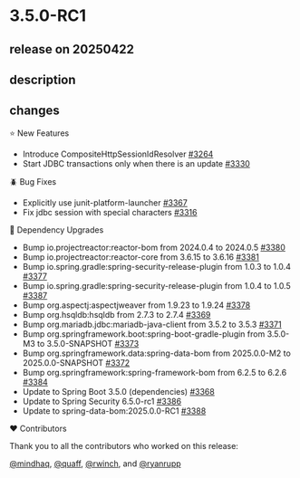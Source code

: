 # 3.5.0-RC1

## release on 20250422

## description

## changes

⭐ New Features

* Introduce CompositeHttpSessionIdResolver <a href="https://github.com/spring-projects/spring-session/pull/3264" data-hovercard-type="pull_request" data-hovercard-url="/spring-projects/spring-session/pull/3264/hovercard">#3264</a>
* Start JDBC transactions only when there is an update <a href="https://github.com/spring-projects/spring-session/pull/3330" data-hovercard-type="pull_request" data-hovercard-url="/spring-projects/spring-session/pull/3330/hovercard">#3330</a>

🪲 Bug Fixes

* Explicitly use junit-platform-launcher <a href="https://github.com/spring-projects/spring-session/issues/3367" data-hovercard-type="issue" data-hovercard-url="/spring-projects/spring-session/issues/3367/hovercard">#3367</a>
* Fix jdbc session with special characters <a href="https://github.com/spring-projects/spring-session/pull/3316" data-hovercard-type="pull_request" data-hovercard-url="/spring-projects/spring-session/pull/3316/hovercard">#3316</a>

🔨 Dependency Upgrades

* Bump io.projectreactor:reactor-bom from 2024.0.4 to 2024.0.5 <a href="https://github.com/spring-projects/spring-session/pull/3380" data-hovercard-type="pull_request" data-hovercard-url="/spring-projects/spring-session/pull/3380/hovercard">#3380</a>
* Bump io.projectreactor:reactor-core from 3.6.15 to 3.6.16 <a href="https://github.com/spring-projects/spring-session/pull/3381" data-hovercard-type="pull_request" data-hovercard-url="/spring-projects/spring-session/pull/3381/hovercard">#3381</a>
* Bump io.spring.gradle:spring-security-release-plugin from 1.0.3 to 1.0.4 <a href="https://github.com/spring-projects/spring-session/pull/3377" data-hovercard-type="pull_request" data-hovercard-url="/spring-projects/spring-session/pull/3377/hovercard">#3377</a>
* Bump io.spring.gradle:spring-security-release-plugin from 1.0.4 to 1.0.5 <a href="https://github.com/spring-projects/spring-session/pull/3387" data-hovercard-type="pull_request" data-hovercard-url="/spring-projects/spring-session/pull/3387/hovercard">#3387</a>
* Bump org.aspectj:aspectjweaver from 1.9.23 to 1.9.24 <a href="https://github.com/spring-projects/spring-session/pull/3378" data-hovercard-type="pull_request" data-hovercard-url="/spring-projects/spring-session/pull/3378/hovercard">#3378</a>
* Bump org.hsqldb:hsqldb from 2.7.3 to 2.7.4 <a href="https://github.com/spring-projects/spring-session/pull/3369" data-hovercard-type="pull_request" data-hovercard-url="/spring-projects/spring-session/pull/3369/hovercard">#3369</a>
* Bump org.mariadb.jdbc:mariadb-java-client from 3.5.2 to 3.5.3 <a href="https://github.com/spring-projects/spring-session/pull/3371" data-hovercard-type="pull_request" data-hovercard-url="/spring-projects/spring-session/pull/3371/hovercard">#3371</a>
* Bump org.springframework.boot:spring-boot-gradle-plugin from 3.5.0-M3 to 3.5.0-SNAPSHOT <a href="https://github.com/spring-projects/spring-session/pull/3373" data-hovercard-type="pull_request" data-hovercard-url="/spring-projects/spring-session/pull/3373/hovercard">#3373</a>
* Bump org.springframework.data:spring-data-bom from 2025.0.0-M2 to 2025.0.0-SNAPSHOT <a href="https://github.com/spring-projects/spring-session/pull/3372" data-hovercard-type="pull_request" data-hovercard-url="/spring-projects/spring-session/pull/3372/hovercard">#3372</a>
* Bump org.springframework:spring-framework-bom from 6.2.5 to 6.2.6 <a href="https://github.com/spring-projects/spring-session/pull/3384" data-hovercard-type="pull_request" data-hovercard-url="/spring-projects/spring-session/pull/3384/hovercard">#3384</a>
* Update to Spring Boot 3.5.0 (dependencies) <a href="https://github.com/spring-projects/spring-session/issues/3368" data-hovercard-type="issue" data-hovercard-url="/spring-projects/spring-session/issues/3368/hovercard">#3368</a>
* Update to Spring Security 6.5.0-rc1 <a href="https://github.com/spring-projects/spring-session/pull/3386" data-hovercard-type="pull_request" data-hovercard-url="/spring-projects/spring-session/pull/3386/hovercard">#3386</a>
* Update to spring-data-bom:2025.0.0-RC1 <a href="https://github.com/spring-projects/spring-session/pull/3388" data-hovercard-type="pull_request" data-hovercard-url="/spring-projects/spring-session/pull/3388/hovercard">#3388</a>

❤️ Contributors

Thank you to all the contributors who worked on this release:

<a class="user-mention notranslate" data-hovercard-type="user" data-hovercard-url="/users/mindhaq/hovercard" data-octo-click="hovercard-link-click" data-octo-dimensions="link_type:self" href="https://github.com/mindhaq">@mindhaq</a>, <a class="user-mention notranslate" data-hovercard-type="user" data-hovercard-url="/users/quaff/hovercard" data-octo-click="hovercard-link-click" data-octo-dimensions="link_type:self" href="https://github.com/quaff">@quaff</a>, <a class="user-mention notranslate" data-hovercard-type="user" data-hovercard-url="/users/rwinch/hovercard" data-octo-click="hovercard-link-click" data-octo-dimensions="link_type:self" href="https://github.com/rwinch">@rwinch</a>, and <a class="user-mention notranslate" data-hovercard-type="user" data-hovercard-url="/users/ryanrupp/hovercard" data-octo-click="hovercard-link-click" data-octo-dimensions="link_type:self" href="https://github.com/ryanrupp">@ryanrupp</a>

